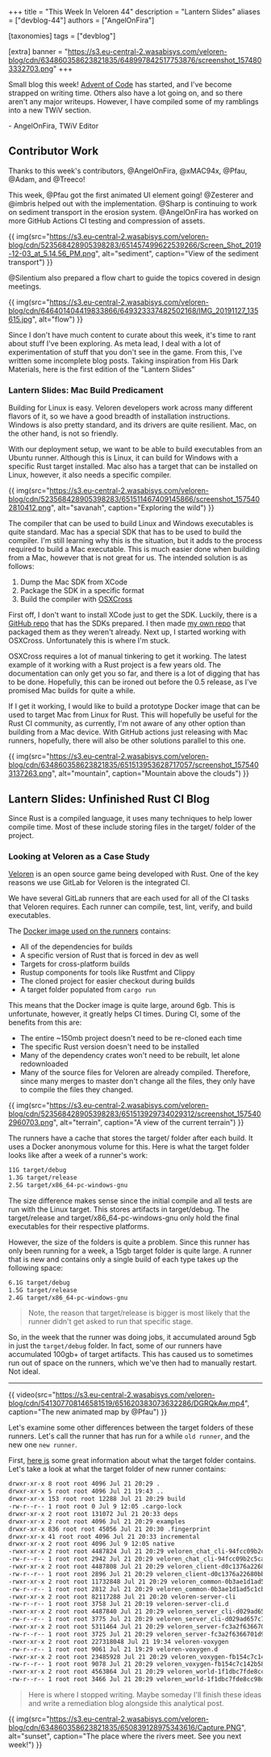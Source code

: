 +++
title = "This Week In Veloren 44"
description = "Lantern Slides"
aliases = ["devblog-44"]
authors = ["AngelOnFira"]

[taxonomies]
tags = ["devblog"]

[extra]
banner = "https://s3.eu-central-2.wasabisys.com/veloren-blog/cdn/634860358623821835/648997842517753876/screenshot_1574803332703.png"
+++

Small blog this week! [Advent of Code](https://adventofcode.com/) has started, and I've become strapped on writing time. Others also have a lot going on, and so there aren't any major writeups. However, I have compiled some of my ramblings into a new TWiV section.

\- AngelOnFira, TWiV Editor

## Contributor Work

Thanks to this week's contributors, @AngelOnFira, @xMAC94x, @Pfau, @Adam, and @Treeco!

This week, @Pfau got the first animated UI element going! @Zesterer and @imbris helped out with the implementation. @Sharp is continuing to work on sediment transport in the erosion system. @AngelOnFira has worked on more GitHub Actions CI testing and compression of assets.

{{ img(src="https://s3.eu-central-2.wasabisys.com/veloren-blog/cdn/523568428905398283/651457499622539266/Screen_Shot_2019-12-03_at_5.14.56_PM.png", alt="sediment", caption="View of the sediment transport") }}

@Silentium also prepared a flow chart to guide the topics covered in design meetings.

{{ img(src="https://s3.eu-central-2.wasabisys.com/veloren-blog/cdn/646401404419833866/649323337482502168/IMG_20191127_135615.jpg", alt="flow") }}

Since I don't have much content to curate about this week, it's time to rant about stuff I've been exploring. As meta lead, I deal with a lot of experimentation of stuff that you don't see in the game. From this, I've written some incomplete blog posts. Taking inspiration from His Dark Materials, here is the first edition of the "Lantern Slides"

### Lantern Slides: Mac Build Predicament

Building for Linux is easy. Veloren developers work across many different flavors of it, so we have a good breadth of installation instructions. Windows is also pretty standard, and its drivers are quite resilient. Mac, on the other hand, is not so friendly.

With our deployment setup, we want to be able to build executables from an Ubuntu runner. Although this is Linux, it can build for Windows with a specific Rust target installed. Mac also has a target that can be installed on Linux, however, it also needs a specific compiler.

{{ img(src="https://s3.eu-central-2.wasabisys.com/veloren-blog/cdn/523568428905398283/651511467409145866/screenshot_1575402810412.png", alt="savanah", caption="Exploring the wild") }}

The compiler that can be used to build Linux and Windows executables is quite standard. Mac has a special SDK that has to be used to build the compiler. I'm still learning why this is the situation, but it adds to the process required to build a Mac executable. This is much easier done when building from a Mac, however that is not great for us. The intended solution is as follows:

1. Dump the Mac SDK from XCode
2. Package the SDK in a specific format
3. Build the compiler with [OSXCross](https://github.com/tpoechtrager/osxcross)

First off, I don't want to install XCode just to get the SDK. Luckily, there is a [GitHub repo](https://github.com/phracker/MacOSX-SDKs) that has the SDKs prepared. I then made [my own repo](https://github.com/AngelOnFira/macosx-sdk) that packaged them as they weren't already. Next up, I started working with OSXCross. Unfortunately this is where I'm stuck.

OSXCross requires a lot of manual tinkering to get it working. The latest example of it working with a Rust project is a few years old. The documentation can only get you so far, and there is a lot of digging that has to be done. Hopefully, this can be ironed out before the 0.5 release, as I've promised Mac builds for quite a while.

If I get it working, I would like to build a prototype Docker image that can be used to target Mac from Linux for Rust. This will hopefully be useful for the Rust CI community, as currently, I'm not aware of any other option than building from a Mac device. With GitHub actions just releasing with Mac runners, hopefully, there will also be other solutions parallel to this one.

{{ img(src="https://s3.eu-central-2.wasabisys.com/veloren-blog/cdn/634860358623821835/651513953628717057/screenshot_1575403137263.png", alt="mountain", caption="Mountain above the clouds") }}

## Lantern Slides: Unfinished Rust CI Blog

Since Rust is a compiled language, it uses many techniques to help lower compile time. Most of these include storing files in the target/ folder of the project.

### Looking at Veloren as a Case Study

[Veloren](https://gitlab.com/veloren/veloren) is an open source game being developed with Rust. One of the key reasons we use GitLab for Veloren is the integrated CI.

We have several GitLab runners that are each used for all of the CI tasks that Veloren requires. Each runner can compile, test, lint, verify, and build executables.

The [Docker image used on the runners](https://gitlab.com/veloren/veloren-docker-ci/blob/master/Dockerfile) contains:

- All of the dependencies for builds
- A specific version of Rust that is forced in dev as well
- Targets for cross-platform builds
- Rustup components for tools like Rustfmt and Clippy
- The cloned project for easier checkout during builds
- A target folder populated from `cargo run`

This means that the Docker image is quite large, around 6gb. This is unfortunate, however, it greatly helps CI times. During CI, some of the benefits from this are:

- The entire ~150mb project doesn't need to be re-cloned each time
- The specific Rust version doesn't need to be installed
- Many of the dependency crates won't need to be rebuilt, let alone redownloaded
- Many of the source files for Veloren are already compiled. Therefore, since many merges to master don't change all the files, they only have to compile the files they changed.

{{ img(src="https://s3.eu-central-2.wasabisys.com/veloren-blog/cdn/523568428905398283/651513929734029312/screenshot_1575402960703.png", alt="terrain", caption="A view of the current terrain") }}

The runners have a cache that stores the target/ folder after each build. It uses a Docker anonymous volume for this. Here is what the target folder looks like after a week of a runner's work:

```txt
11G target/debug
1.3G target/release
2.5G target/x86_64-pc-windows-gnu
```

The size difference makes sense since the initial compile and all tests are run with the Linux target. This stores artifacts in target/debug. The target/release and target/x86_64-pc-windows-gnu only hold the final executables for their respective platforms.

However, the size of the folders is quite a problem. Since this runner has only been running for a week, a 15gb target folder is quite large. A runner that is new and contains only a single build of each type takes up the following space:

```txt
6.1G target/debug
1.5G target/release
2.4G target/x86_64-pc-windows-gnu
```

> Note, the reason that target/release is bigger is most likely that the runner didn't get asked to run that specific stage.

So, in the week that the runner was doing jobs, it accumulated around 5gb in just the `target/debug` folder. In fact, some of our runners have accumulated 100gb+ of target artifacts. This has caused us to sometimes run out of space on the runners, which we've then had to manually restart. Not ideal.

<hr>

{{ video(src="https://s3.eu-central-2.wasabisys.com/veloren-blog/cdn/541307708146581519/651620383073632286/DGRQkAw.mp4", caption="The new animated map by @Pfau") }}

Let's examine some other differences between the target folders of these runners. Let's call the runner that has run for a while `old runner`, and the new one `new runner`.

First, [here is](https://stackoverflow.com/a/47533016) some great information about what the target folder contains. Let's take a look at what the target folder of new runner contains:

```txt
drwxr-xr-x 8 root root 4096 Jul 21 20:29 .
drwxr-xr-x 5 root root 4096 Jul 21 19:43 ..
drwxr-xr-x 153 root root 12288 Jul 21 20:29 build
-rw-r--r-- 1 root root 0 Jul 9 12:05 .cargo-lock
drwxr-xr-x 2 root root 131072 Jul 21 20:33 deps
drwxr-xr-x 2 root root 4096 Jul 21 20:29 examples
drwxr-xr-x 836 root root 45056 Jul 21 20:30 .fingerprint
drwxr-xr-x 41 root root 4096 Jul 21 20:33 incremental
drwxr-xr-x 2 root root 4096 Jul 9 12:05 native
-rwxr-xr-x 2 root root 4487824 Jul 21 20:29 veloren_chat_cli-94fcc09b2c5cad1e
-rw-r--r-- 1 root root 2942 Jul 21 20:29 veloren_chat_cli-94fcc09b2c5cad1e.d
-rwxr-xr-x 2 root root 4487808 Jul 21 20:29 veloren_client-d0c1376a22680bbe
-rw-r--r-- 1 root root 2896 Jul 21 20:29 veloren_client-d0c1376a22680bbe.d
-rwxr-xr-x 2 root root 11732848 Jul 21 20:29 veloren_common-0b3ae1d1ad5c1cb1
-rw-r--r-- 1 root root 2812 Jul 21 20:29 veloren_common-0b3ae1d1ad5c1cb1.d
-rwxr-xr-x 2 root root 82117288 Jul 21 20:20 veloren-server-cli
-rw-r--r-- 1 root root 3758 Jul 21 20:19 veloren-server-cli.d
-rwxr-xr-x 2 root root 4487840 Jul 21 20:29 veloren_server_cli-d029ad657c74936b
-rw-r--r-- 1 root root 3775 Jul 21 20:29 veloren_server_cli-d029ad657c74936b.d
-rwxr-xr-x 2 root root 5311464 Jul 21 20:29 veloren_server-fc3a2f6366701d99
-rw-r--r-- 1 root root 3725 Jul 21 20:29 veloren_server-fc3a2f6366701d99.d
-rwxr-xr-x 2 root root 227318048 Jul 21 19:34 veloren-voxygen
-rw-r--r-- 1 root root 9061 Jul 21 19:29 veloren-voxygen.d
-rwxr-xr-x 2 root root 23485928 Jul 21 20:29 veloren_voxygen-fb154c7c142b5881
-rw-r--r-- 1 root root 9078 Jul 21 20:29 veloren_voxygen-fb154c7c142b5881.d
-rwxr-xr-x 2 root root 4563864 Jul 21 20:29 veloren_world-1f1dbc7fde8cc98d
-rw-r--r-- 1 root root 3466 Jul 21 20:29 veloren_world-1f1dbc7fde8cc98d.d
```

> Here is where I stopped writing. Maybe someday I'll finish these ideas and write a remediation blog alongside this analytical post.

{{ img(src="https://s3.eu-central-2.wasabisys.com/veloren-blog/cdn/634860358623821835/650839128975343616/Capture.PNG", alt="sunset", caption="The place where the rivers meet. See you next week!") }}
